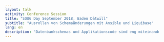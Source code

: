 ```yaml
---
layout: talk
activity: Conference Session
title: "SOUG Day September 2018, Baden Dätwill"
subtitle: "Ausrollen von Schemaänderungen mit Ansible und Liquibase"
lang: en
description: 'Datenbankschemas und Applikationscode sind eng miteinander verknüpft, werden aber oft separat gepflegt und bereitgestellt. Das Open Source Projekt Liquibase beschreibt Schema-Änderungen mit JSONoder YAML-Dokumenten. Liquibase erlaubt es, Datenbanken unterschiedlicher Hersteller zu beliefern und Schemas auf die gewünschte Version zu patchen. Ansible ist ein Open Source Automatisierungstool. In Ansible werden Aufgaben und Zielzustände definiert, die dann parallel auf einer Reihe von Remote-Zielen ausgeführt werden können. Ansible Playbooks sind wie die Changelogs von Liquibase JSON- oder YAML-Dokumente.  Beide Tools zusammen ermöglichen eine effektive Versionskontrolle von Datenbankschema-Änderungen und das parallele Ausrollen auf mehreren Hosts. Agile und DevOps arbeiten Hand in Hand. Dieser Vortrag stellt die Tools Liquibase und Ansible vor und zeigt, wie sie gemeinsam eingesetzt werden können.'
---
```

